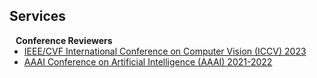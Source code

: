 ## Services

<h4 style="margin:0 10px 0;">Conference Reviewers</h4>

<ul style="margin:0 0 5px;">
  <li><a href="http://iccv2021.thecvf.com/"><autocolor>IEEE/CVF International Conference on Computer Vision (ICCV) 2023</autocolor></a></li>
  <li><a href="https://aaai.org/conference/aaai/aaai-22//"><autocolor>AAAI Conference on Artificial Intelligence (AAAI) 2021-2022</autocolor></a></li>
</ul>

[//]: # (<h4 style="margin:0 10px 0;">Journal Reviewers</h4>)

[//]: # ()
[//]: # (<ul style="margin:0 0 20px;">)

[//]: # (</ul>)